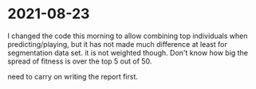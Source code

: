 # 2021-08-23
I changed the code this morning to allow combining top individuals when predicting/playing, but it has not made much difference at least for segmentation data set.  it is not weighted though.  Don't know how big the spread of fitness is over the top 5 out of 50.  

need to carry on writing the report first.



